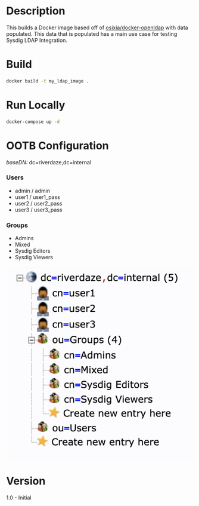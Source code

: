 # Description

This builds a Docker image based off of [osixia/docker-openldap](https://github.com/osixia/docker-openldap) with data populated.  This data that is populated has a main use case for testing Sysdig LDAP Integration.

# Build

```bash
docker build -t my_ldap_image .
```

# Run Locally

```bash
docker-compose up -d
```

# OOTB Configuration

*baseDN:* dc=riverdaze,dc=internal

### Users

* admin / admin
* user1 / user1_pass
* user2 / user2_pass
* user3 / user3_pass

### Groups

* Admins
* Mixed
* Sysdig Editors
* Sysdig Viewers

![example](images/riverdaze-ldap-example.png)

# Version

1.0 - Initial
